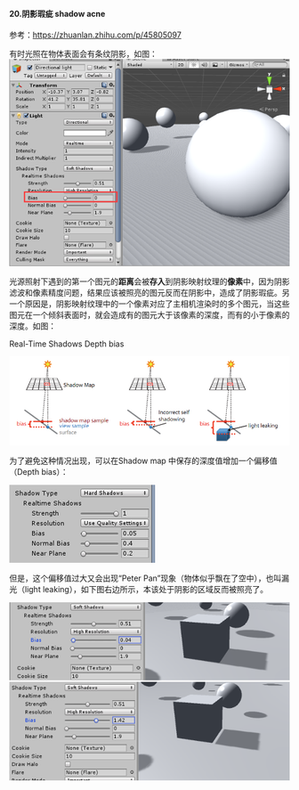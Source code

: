 #### 20.阴影瑕疵 shadow acne

参考：<https://zhuanlan.zhihu.com/p/45805097>

有时光照在物体表面会有条纹阴影，如图：![51](pic/51.png)

光源照射下遇到的第一个图元的**距离**会被**存入**到阴影映射纹理的**像素**中，因为阴影滤波和像素精度问题，结果应该被照亮的图元反而在阴影中，造成了阴影瑕疵。另一个原因是，阴影映射纹理中的一个像素对应了主相机渲染时的多个图元，当这些图元在一个倾斜表面时，就会造成有的图元大于该像素的深度，而有的小于像素的深度。如图：

Real-Time Shadows Depth bias

  ![55](pic/55.png)

为了避免这种情况出现，可以在Shadow map 中保存的深度值增加一个偏移值（Depth bias）：

![52](pic/52.png)

但是，这个偏移值过大又会出现“Peter Pan”现象（物体似乎飘在了空中），也叫漏光（light leaking），如下图右边所示，本该处于阴影的区域反而被照亮了。

![54](pic/53.png)![53](pic/54.png)

